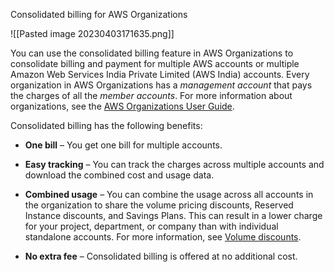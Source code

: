 Consolidated billing for AWS Organizations 

![[Pasted image 20230403171635.png]]



You can use the consolidated billing feature in AWS Organizations to consolidate billing and payment for multiple AWS accounts or multiple Amazon Web Services India Private Limited (AWS India) accounts. Every organization in AWS Organizations has a _management account_ that pays the charges of all the _member accounts_. For more information about organizations, see the [AWS Organizations User Guide](https://docs.aws.amazon.com/organizations/latest/userguide/).

Consolidated billing has the following benefits:

-   **One bill** – You get one bill for multiple accounts.
    
-   **Easy tracking** – You can track the charges across multiple accounts and download the combined cost and usage data.
    
-   **Combined usage** – You can combine the usage across all accounts in the organization to share the volume pricing discounts, Reserved Instance discounts, and Savings Plans. This can result in a lower charge for your project, department, or company than with individual standalone accounts. For more information, see [Volume discounts](https://docs.aws.amazon.com/awsaccountbilling/latest/aboutv2/useconsolidatedbilling-effective.html#useconsolidatedbilling-discounts).
    
-   **No extra fee** – Consolidated billing is offered at no additional cost.